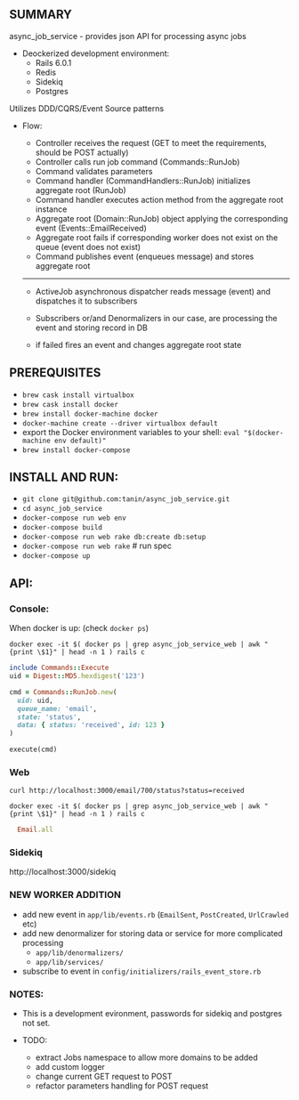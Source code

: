 ## SUMMARY
  async_job_service - provides json API for processing async jobs
  - Deockerized development environment:
    - Rails 6.0.1
    - Redis
    - Sidekiq
    - Postgres

  Utilizes DDD/CQRS/Event Source patterns

  - Flow:
    * Controller receives the request (GET to meet the requirements, should be POST actually)
    * Controller calls run job command (Commands::RunJob)
    * Command validates parameters
    * Command handler (CommandHandlers::RunJob) initializes aggregate root (RunJob)
    * Command handler executes action method from the aggregate root instance
    * Aggregate root (Domain::RunJob) object applying the corresponding event
      (Events::EmailReceived)
    * Aggregate root fails if corresponding worker does not exist on the queue
      (event does not exist)
    * Command publishes event (enqueues message) and stores aggregate root

    *********************

    * ActiveJob asynchronous dispatcher reads message (event) and dispatches it to subscribers
    * Subscribers or/and Denormalizers in our case, are processing the event and
      storing record in DB

    * if failed fires an event and changes aggregate root state

## PREREQUISITES
  * `brew cask install virtualbox`
  * `brew cask install docker`
  * `brew install docker-machine docker`
  * `docker-machine create --driver virtualbox default`
  * export the Docker environment variables to your shell:
    `eval "$(docker-machine env default)"`
  * `brew install docker-compose`

## INSTALL AND RUN:
  * `git clone git@github.com:tanin/async_job_service.git`
  * `cd async_job_service`
  * `docker-compose run web env`
  * `docker-compose build`
  * `docker-compose run web rake db:create db:setup`
  * `docker-compose run web rake` # run spec
  * `docker-compose up`

## API:

### Console:
  When docker is up: (check `docker ps`)

  `docker exec -it $( docker ps | grep async_job_service_web | awk "{print \$1}" | head -n 1 ) rails c`

  ```ruby
  include Commands::Execute
  uid = Digest::MD5.hexdigest('123')

  cmd = Commands::RunJob.new(
    uid: uid,
    queue_name: 'email',
    state: 'status',
    data: { status: 'received', id: 123 }
  )

  execute(cmd)
  ```

### Web
  `curl http://localhost:3000/email/700/status?status=received`

  `docker exec -it $( docker ps | grep async_job_service_web | awk "{print \$1}" | head -n 1 ) rails c`
  ```ruby
    Email.all
  ```
### Sidekiq
  http://localhost:3000/sidekiq

### NEW WORKER ADDITION
  - add new event in `app/lib/events.rb` (`EmailSent`, `PostCreated`, `UrlCrawled` etc)
  - add new denormalizer for storing data or service for more complicated processing
    * `app/lib/denormalizers/`
    * `app/lib/services/`
  - subscribe to event in `config/initializers/rails_event_store.rb`

### NOTES:
  - This is a development evironment, passwords for sidekiq and postgres not set.

  - TODO:
    * extract Jobs namespace to allow more domains to be added
    * add custom logger
    * change current GET request to POST
    * refactor parameters handling for POST request

